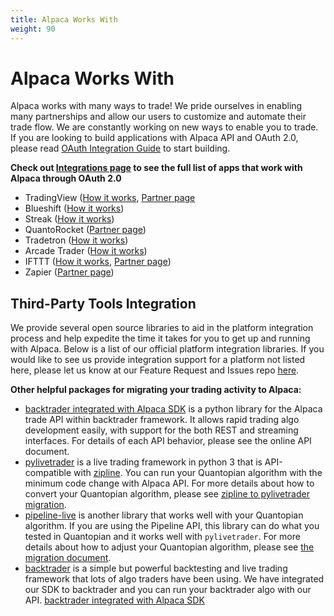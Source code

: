 ```yaml
---
title: Alpaca Works With
weight: 90
---
```


# Alpaca Works With
Alpaca works with many ways to trade! We pride ourselves in enabling many partnerships and allow our users to customize and automate their trade flow. We are constantly working on new ways to enable you to trade. If you are looking to build applications with Alpaca API and OAuth 2.0, please read [OAuth Integration Guide](https://alpaca.markets/docs/build-apps_services-with-alpaca/oauth-guide/) to start building.

**Check out [Integrations page](https://alpaca.markets/integrations) to see the full list of apps that work with Alpaca through OAuth 2.0**

* TradingView ([How it works](./tradingview), [Partner page](https://tradingview.com/broker/Alpaca)
* Blueshift ([How it works](./blueshift))
* Streak ([How it works](https://blog.streak.world/2020/06/22/introducing-alpaca-on-streak-with-0-commission-trading/))
* QuantoRocket ([Partner page](https://www.quantrocket.com/alpaca/))
* Tradetron ([How it works](https://www.youtube.com/watch?v=nzLcNJDeP74&feature=youtu.be))
* Arcade Trader ([How it works](https://medium.com/@arcade_trader/algorithmic-trading-for-beginners-part-1-d6589d4beb05))
* IFTTT ([How it works](./ifttt), [Partner page](https://ifttt.com/alpaca))
* Zapier ([Partner page](https://zapier.com/apps/alpaca/integrations))


## Third-Party Tools Integration
We provide several open source libraries to aid in the platform integration process and help expedite the time it takes for you to get up and running with Alpaca. Below is a list of our official platform integration libraries. If you would like to see us provide integration support for a platform not listed here, please let us know at our Feature Request and Issues repo
[here](https://github.com/alpacahq/Alpaca-API).


**Other helpful packages for migrating your trading activity to Alpaca:**

* [backtrader integrated with Alpaca SDK](https://github.com/alpacahq/alpaca-backtrader-api/) is a python library for the Alpaca trade API within backtrader framework. It allows rapid trading algo development easily, with support for the both REST and streaming interfaces. For details of each API behavior, please see the online API document.
* [pylivetrader](https://github.com/alpacahq/pylivetrader/) is a live trading framework in
python 3 that is API-compatible with [zipline](https://github.com/quantopian/zipline/). You can run your Quantopian algorithm with the minimum code change with Alpaca API. For more details about how to convert your Quantopian algorithm, please see
[zipline to pylivetrader migration](./zipline-to-pylivetrader/).
* [pipeline-live](https://github.com/alpacahq/pipeline-live/) is another library
that works well with your Quantopian algorithm. If you are using the Pipeline API, this library can do what you tested in Quantopian and it works well with `pylivetrader`. For more details about how to adjust your Quantopian algorithm, please see [the migration document](./quantopian-to-pipeline-live/).
* [backtrader](https://github.com/backtrader/backtrader/) is a simple but powerful backtesting and live trading framework that lots of algo traders have been using. We have integrated our SDK to backtrader
and you can run your backtrader algo with our API. [backtrader integrated with Alpaca SDK](https://github.com/alpacahq/alpaca-backtrader-api/)
